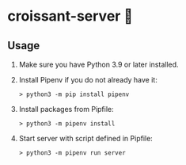 # croissant-server 🥐

## Usage

1. Make sure you have Python 3.9 or later installed.

2. Install Pipenv if you do not already have it:
    
    `> python3 -m pip install pipenv`

2. Install packages from Pipfile:
    
    `> python3 -m pipenv install`

3. Start server with script defined in Pipfile:

    `> python3 -m pipenv run server`
